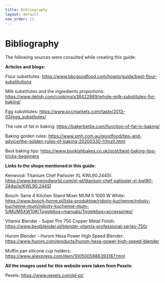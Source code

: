 ```yaml
---
title: Bibliography
layout: default
nav_order: 12
---
```


<h1>Bibliography</h1>

The following sources were consulted while creating this guide:

**Articles and blogs:**

Flour substitutes: https://www.bbcgoodfood.com/howto/guide/best-flour-substitutions 

Milk substitutes and the ingredients proportions: https://www.delish.com/cooking/a38422869/whole-milk-substitutes-for-baking/

Egg substitutes: https://www.pccmarkets.com/taste/2013-03/egg_substitutes/

The role of fat in baking: https://bakerbettie.com/function-of-fat-in-baking/ 

Baking golden rules: https://www.smh.com.au/goodfood/tips-and-advice/the-golden-rules-of-baking-20200330-h1mzll.html 

Best baking tips: https://www.bookishbakes.co.uk/post/best-baking-tips-tricks-beginners


**Links to the shops mentioned in this guide:**

Kenwood: Titanium Chef Patissier XL KWL90.244SI: https://www.kenwoodworld.com/pl-pl/titanium-chef-patissier-xl-kwl90-244si/p/KWL90.244SI 

Bosch: Serie 4 Kitchen Stand Mixer MUM 5 1000 W White: https://www.bosch-home.pl/lista-produktow/roboty-kuchenne/roboty-kuchenne-mum/roboty-kuchenne-mum-5/MUM5XW10#/Togglebox=manuals/Togglebox=accessories/ 

Vitamix Blender - Super Pro 750 Copper Metal Finish: https://www.bestblender.pl/blender-vitamix-professional-series-750/ 

Hurom Blender - Hurom Hexa Power High Speed Blender: https://www.hurom.com/products/hurom-hexa-power-high-speed-blender 

Muffin pan silicone cup holders: https://www.aliexpress.com/item/1005005986393187.html 

**All the images used for this website were taken from Pexels:**

Pexels: https://www.pexels.com/pl-pl/ 

